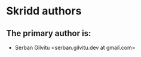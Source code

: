 Skridd authors
============

## The primary author is:

* Serban Gilvitu <serban.gilvitu.dev at gmail.com>
